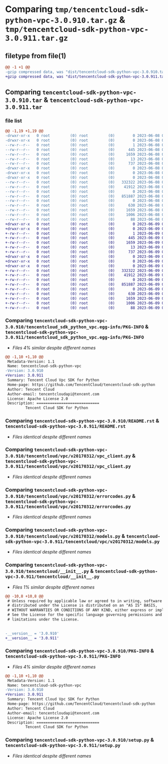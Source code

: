 # Comparing `tmp/tencentcloud-sdk-python-vpc-3.0.910.tar.gz` & `tmp/tencentcloud-sdk-python-vpc-3.0.911.tar.gz`

## filetype from file(1)

```diff
@@ -1 +1 @@
-gzip compressed data, was "dist/tencentcloud-sdk-python-vpc-3.0.910.tar", last modified: Thu Jun  8 09:24:57 2023, max compression
+gzip compressed data, was "dist/tencentcloud-sdk-python-vpc-3.0.911.tar", last modified: Fri Jun  9 02:31:29 2023, max compression
```

## Comparing `tencentcloud-sdk-python-vpc-3.0.910.tar` & `tencentcloud-sdk-python-vpc-3.0.911.tar`

### file list

```diff
@@ -1,19 +1,19 @@
-drwxr-xr-x   0 root         (0) root         (0)        0 2023-06-08 09:24:57.000000 tencentcloud-sdk-python-vpc-3.0.910/
-drwxr-xr-x   0 root         (0) root         (0)        0 2023-06-08 09:24:57.000000 tencentcloud-sdk-python-vpc-3.0.910/tencentcloud_sdk_python_vpc.egg-info/
--rw-r--r--   0 root         (0) root         (0)        1 2023-06-08 09:24:57.000000 tencentcloud-sdk-python-vpc-3.0.910/tencentcloud_sdk_python_vpc.egg-info/dependency_links.txt
--rw-r--r--   0 root         (0) root         (0)      445 2023-06-08 09:24:57.000000 tencentcloud-sdk-python-vpc-3.0.910/tencentcloud_sdk_python_vpc.egg-info/SOURCES.txt
--rw-r--r--   0 root         (0) root         (0)     1659 2023-06-08 09:24:57.000000 tencentcloud-sdk-python-vpc-3.0.910/tencentcloud_sdk_python_vpc.egg-info/PKG-INFO
--rw-r--r--   0 root         (0) root         (0)       13 2023-06-08 09:24:57.000000 tencentcloud-sdk-python-vpc-3.0.910/tencentcloud_sdk_python_vpc.egg-info/top_level.txt
--rw-r--r--   0 root         (0) root         (0)      737 2023-06-08 09:24:57.000000 tencentcloud-sdk-python-vpc-3.0.910/README.rst
-drwxr-xr-x   0 root         (0) root         (0)        0 2023-06-08 09:24:57.000000 tencentcloud-sdk-python-vpc-3.0.910/tencentcloud/
-drwxr-xr-x   0 root         (0) root         (0)        0 2023-06-08 09:24:57.000000 tencentcloud-sdk-python-vpc-3.0.910/tencentcloud/vpc/
-drwxr-xr-x   0 root         (0) root         (0)        0 2023-06-08 09:24:57.000000 tencentcloud-sdk-python-vpc-3.0.910/tencentcloud/vpc/v20170312/
--rw-r--r--   0 root         (0) root         (0)   332322 2023-06-08 09:24:57.000000 tencentcloud-sdk-python-vpc-3.0.910/tencentcloud/vpc/v20170312/vpc_client.py
--rw-r--r--   0 root         (0) root         (0)    41912 2023-06-08 09:24:57.000000 tencentcloud-sdk-python-vpc-3.0.910/tencentcloud/vpc/v20170312/errorcodes.py
--rw-r--r--   0 root         (0) root         (0)        0 2023-06-08 09:24:57.000000 tencentcloud-sdk-python-vpc-3.0.910/tencentcloud/vpc/v20170312/__init__.py
--rw-r--r--   0 root         (0) root         (0)   851887 2023-06-08 09:24:57.000000 tencentcloud-sdk-python-vpc-3.0.910/tencentcloud/vpc/v20170312/models.py
--rw-r--r--   0 root         (0) root         (0)        0 2023-06-08 09:24:57.000000 tencentcloud-sdk-python-vpc-3.0.910/tencentcloud/vpc/__init__.py
--rw-r--r--   0 root         (0) root         (0)      630 2023-06-08 09:24:57.000000 tencentcloud-sdk-python-vpc-3.0.910/tencentcloud/__init__.py
--rw-r--r--   0 root         (0) root         (0)     1659 2023-06-08 09:24:57.000000 tencentcloud-sdk-python-vpc-3.0.910/PKG-INFO
--rw-r--r--   0 root         (0) root         (0)     1006 2023-06-08 09:24:57.000000 tencentcloud-sdk-python-vpc-3.0.910/setup.py
--rw-r--r--   0 root         (0) root         (0)       88 2023-06-08 09:24:57.000000 tencentcloud-sdk-python-vpc-3.0.910/setup.cfg
+drwxr-xr-x   0 root         (0) root         (0)        0 2023-06-09 02:31:29.000000 tencentcloud-sdk-python-vpc-3.0.911/
+drwxr-xr-x   0 root         (0) root         (0)        0 2023-06-09 02:31:29.000000 tencentcloud-sdk-python-vpc-3.0.911/tencentcloud_sdk_python_vpc.egg-info/
+-rw-r--r--   0 root         (0) root         (0)        1 2023-06-09 02:31:29.000000 tencentcloud-sdk-python-vpc-3.0.911/tencentcloud_sdk_python_vpc.egg-info/dependency_links.txt
+-rw-r--r--   0 root         (0) root         (0)      445 2023-06-09 02:31:29.000000 tencentcloud-sdk-python-vpc-3.0.911/tencentcloud_sdk_python_vpc.egg-info/SOURCES.txt
+-rw-r--r--   0 root         (0) root         (0)     1659 2023-06-09 02:31:29.000000 tencentcloud-sdk-python-vpc-3.0.911/tencentcloud_sdk_python_vpc.egg-info/PKG-INFO
+-rw-r--r--   0 root         (0) root         (0)       13 2023-06-09 02:31:29.000000 tencentcloud-sdk-python-vpc-3.0.911/tencentcloud_sdk_python_vpc.egg-info/top_level.txt
+-rw-r--r--   0 root         (0) root         (0)      737 2023-06-09 02:31:29.000000 tencentcloud-sdk-python-vpc-3.0.911/README.rst
+drwxr-xr-x   0 root         (0) root         (0)        0 2023-06-09 02:31:29.000000 tencentcloud-sdk-python-vpc-3.0.911/tencentcloud/
+drwxr-xr-x   0 root         (0) root         (0)        0 2023-06-09 02:31:29.000000 tencentcloud-sdk-python-vpc-3.0.911/tencentcloud/vpc/
+drwxr-xr-x   0 root         (0) root         (0)        0 2023-06-09 02:31:29.000000 tencentcloud-sdk-python-vpc-3.0.911/tencentcloud/vpc/v20170312/
+-rw-r--r--   0 root         (0) root         (0)   332322 2023-06-09 02:31:29.000000 tencentcloud-sdk-python-vpc-3.0.911/tencentcloud/vpc/v20170312/vpc_client.py
+-rw-r--r--   0 root         (0) root         (0)    41912 2023-06-09 02:31:29.000000 tencentcloud-sdk-python-vpc-3.0.911/tencentcloud/vpc/v20170312/errorcodes.py
+-rw-r--r--   0 root         (0) root         (0)        0 2023-06-09 02:31:29.000000 tencentcloud-sdk-python-vpc-3.0.911/tencentcloud/vpc/v20170312/__init__.py
+-rw-r--r--   0 root         (0) root         (0)   851887 2023-06-09 02:31:29.000000 tencentcloud-sdk-python-vpc-3.0.911/tencentcloud/vpc/v20170312/models.py
+-rw-r--r--   0 root         (0) root         (0)        0 2023-06-09 02:31:29.000000 tencentcloud-sdk-python-vpc-3.0.911/tencentcloud/vpc/__init__.py
+-rw-r--r--   0 root         (0) root         (0)      630 2023-06-09 02:31:29.000000 tencentcloud-sdk-python-vpc-3.0.911/tencentcloud/__init__.py
+-rw-r--r--   0 root         (0) root         (0)     1659 2023-06-09 02:31:29.000000 tencentcloud-sdk-python-vpc-3.0.911/PKG-INFO
+-rw-r--r--   0 root         (0) root         (0)     1006 2023-06-09 02:31:29.000000 tencentcloud-sdk-python-vpc-3.0.911/setup.py
+-rw-r--r--   0 root         (0) root         (0)       88 2023-06-09 02:31:29.000000 tencentcloud-sdk-python-vpc-3.0.911/setup.cfg
```

### Comparing `tencentcloud-sdk-python-vpc-3.0.910/tencentcloud_sdk_python_vpc.egg-info/PKG-INFO` & `tencentcloud-sdk-python-vpc-3.0.911/tencentcloud_sdk_python_vpc.egg-info/PKG-INFO`

 * *Files 4% similar despite different names*

```diff
@@ -1,10 +1,10 @@
 Metadata-Version: 1.1
 Name: tencentcloud-sdk-python-vpc
-Version: 3.0.910
+Version: 3.0.911
 Summary: Tencent Cloud Vpc SDK for Python
 Home-page: https://github.com/TencentCloud/tencentcloud-sdk-python
 Author: Tencent Cloud
 Author-email: tencentcloudapi@tencent.com
 License: Apache License 2.0
 Description: ============================
         Tencent Cloud SDK for Python
```

### Comparing `tencentcloud-sdk-python-vpc-3.0.910/README.rst` & `tencentcloud-sdk-python-vpc-3.0.911/README.rst`

 * *Files identical despite different names*

### Comparing `tencentcloud-sdk-python-vpc-3.0.910/tencentcloud/vpc/v20170312/vpc_client.py` & `tencentcloud-sdk-python-vpc-3.0.911/tencentcloud/vpc/v20170312/vpc_client.py`

 * *Files identical despite different names*

### Comparing `tencentcloud-sdk-python-vpc-3.0.910/tencentcloud/vpc/v20170312/errorcodes.py` & `tencentcloud-sdk-python-vpc-3.0.911/tencentcloud/vpc/v20170312/errorcodes.py`

 * *Files identical despite different names*

### Comparing `tencentcloud-sdk-python-vpc-3.0.910/tencentcloud/vpc/v20170312/models.py` & `tencentcloud-sdk-python-vpc-3.0.911/tencentcloud/vpc/v20170312/models.py`

 * *Files identical despite different names*

### Comparing `tencentcloud-sdk-python-vpc-3.0.910/tencentcloud/__init__.py` & `tencentcloud-sdk-python-vpc-3.0.911/tencentcloud/__init__.py`

 * *Files 1% similar despite different names*

```diff
@@ -10,8 +10,8 @@
 # Unless required by applicable law or agreed to in writing, software
 # distributed under the License is distributed on an "AS IS" BASIS,
 # WITHOUT WARRANTIES OR CONDITIONS OF ANY KIND, either express or implied.
 # See the License for the specific language governing permissions and
 # limitations under the License.
 
 
-__version__ = '3.0.910'
+__version__ = '3.0.911'
```

### Comparing `tencentcloud-sdk-python-vpc-3.0.910/PKG-INFO` & `tencentcloud-sdk-python-vpc-3.0.911/PKG-INFO`

 * *Files 4% similar despite different names*

```diff
@@ -1,10 +1,10 @@
 Metadata-Version: 1.1
 Name: tencentcloud-sdk-python-vpc
-Version: 3.0.910
+Version: 3.0.911
 Summary: Tencent Cloud Vpc SDK for Python
 Home-page: https://github.com/TencentCloud/tencentcloud-sdk-python
 Author: Tencent Cloud
 Author-email: tencentcloudapi@tencent.com
 License: Apache License 2.0
 Description: ============================
         Tencent Cloud SDK for Python
```

### Comparing `tencentcloud-sdk-python-vpc-3.0.910/setup.py` & `tencentcloud-sdk-python-vpc-3.0.911/setup.py`

 * *Files identical despite different names*


